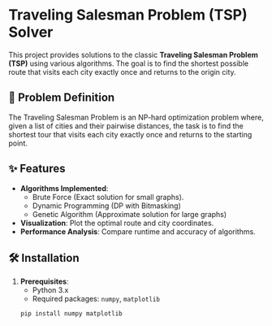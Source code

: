 # Traveling Salesman Problem (TSP) Solver

This project provides solutions to the classic **Traveling Salesman Problem (TSP)** using various algorithms. The goal is to find the shortest possible route that visits each city exactly once and returns to the origin city.

## 📌 Problem Definition
The Traveling Salesman Problem is an NP-hard optimization problem where, given a list of cities and their pairwise distances, the task is to find the shortest tour that visits each city exactly once and returns to the starting point.

## ✨ Features
- **Algorithms Implemented**:
  - Brute Force (Exact solution for small graphs).
  - Dynamic Programming (DP with Bitmasking)
  - Genetic Algorithm (Approximate solution for large graphs)
- **Visualization**: Plot the optimal route and city coordinates.
- **Performance Analysis**: Compare runtime and accuracy of algorithms.

## 🛠 Installation
1. **Prerequisites**:
   - Python 3.x
   - Required packages: `numpy`, `matplotlib`
   ```bash
   pip install numpy matplotlib
   
